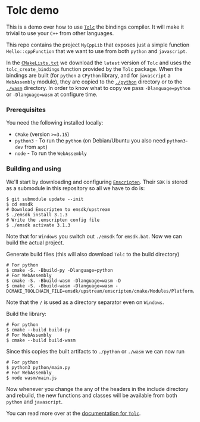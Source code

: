 # Tolc demo #

This is a demo over how to use [`Tolc`](https://github.com/Tolc-Software/tolc) the bindings compiler. It will make it trivial to use your `C++` from other languages.

This repo contains the project `MyCppLib` that exposes just a simple function `Hello::cppFunction` that we want to use from both `python` and `javascript`.

In the [`CMakeLists.txt`](./CMakeLists.txt) we download the `latest` version of `Tolc` and uses the `tolc_create_bindings` function provided by the `Tolc` package. When the bindings are built (for `python` a `CPython` library, and for `javascript` a `WebAssembly` module), they are copied to the [`./python`](./python) directory or to the [`./wasm`](./wasm) directory. In order to know what to copy we pass `-Dlanguage=python` or `-Dlanguage=wasm` at configure time.

### Prerequisites ###

You need the following installed locally:

* `CMake` (version `>=3.15`)
* `python3` - To run the `python` (on Debian/Ubuntu you also need `python3-dev` from `apt`)
* `node` - To run the `WebAssembly`

### Building and using ###

We'll start by downloading and configuring [`Emscripten`](https://emscripten.org/). Their `SDK` is stored as a submodule in this repository so all we have to do is:

```shell
$ git submodule update --init
$ cd emsdk
# Download Emscripten to emsdk/upstream
$ ./emsdk install 3.1.3
# Write the .emscripten config file
$ ./emsdk activate 3.1.3
```

Note that for `Windows` you switch out `./emsdk` for `emsdk.bat`. Now we can build the actual project.

Generate build files (this will also download `Tolc` to the build directory)

```shell
# For python
$ cmake -S. -Bbuild-py -Dlanguage=python
# For WebAssembly
$ cmake -S. -Bbuild-wasm -Dlanguage=wasm -D
$ cmake -S. -Bbuild-wasm -Dlanguage=wasm -DCMAKE_TOOLCHAIN_FILE=emsdk/upstream/emscripten/cmake/Modules/Platform/Emscripten.cmake
```

Note that the `/` is used as a directory separator even on `Windows`.

Build the library:

```shell
# For python
$ cmake --build build-py
# For WebAssembly
$ cmake --build build-wasm
```

Since this copies the built artifacts to `./python` or `./wasm` we can now run

```shell
# For python
$ python3 python/main.py
# For WebAssembly
$ node wasm/main.js
```

Now whenever you change the any of the headers in the include directory and rebuild,
the new functions and classes will be available from both `python` and `javascript`.

You can read more over at the [documentation for `Tolc`](https://docs.tolc.io/).
